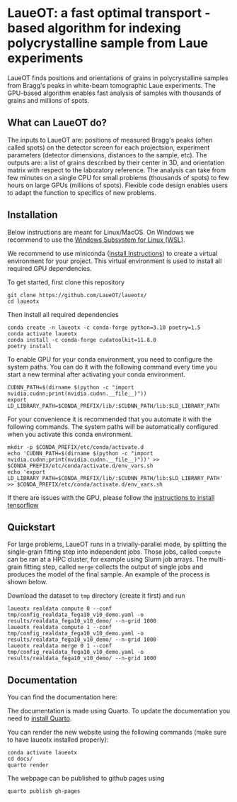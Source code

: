 # LaueOT: a fast optimal transport -based algorithm for indexing polycrystalline sample from Laue experiments

LaueOT finds positions and orientations of grains in polycrystalline samples from Bragg's peaks in white-beam tomographic Laue experiments.
The GPU-based algorithm enables fast analysis of samples with thousands of grains and millions of spots.

## What can LaueOT do?

The inputs to LaueOT are: positions of measured Bragg's peaks (often called spots) on the detector screen for each projectsion, experiment parameters (detector dimensions, distances to the sample, etc). 
The outputs are: a list of grains described by their center in 3D, and orientation matrix with respect to the laboratory reference.
The analysis can take from few minutes on a single CPU for small problems (thousands of spots) to few hours on large GPUs (millions of spots).
Flexible code design enables users to adapt the function to specifics of new problems.

## Installation
Below instructions are meant for Linux/MacOS. On Windows we recommend to use the [Windows Subsystem for Linux (WSL)](https://learn.microsoft.com/en-us/windows/wsl/install).

We recommend to use miniconda ([Install Instructions](https://docs.conda.io/en/latest/miniconda.html)) to create a virtual environment for your project. This virtual environment is used to install all required GPU dependencies. 

To get started, first clone this repository
```
git clone https://github.com/LaueOT/laueotx/
cd laueotx
```

Then install all required dependencies
```
conda create -n laueotx -c conda-forge python=3.10 poetry=1.5
conda activate laueotx
conda install -c conda-forge cudatoolkit=11.8.0
poetry install
```

To enable GPU for your conda environment, you need to configure the system paths. You can do it with the following command every time you start a new terminal after activating your conda environment.

```
CUDNN_PATH=$(dirname $(python -c "import nvidia.cudnn;print(nvidia.cudnn.__file__)"))
export LD_LIBRARY_PATH=$CONDA_PREFIX/lib/:$CUDNN_PATH/lib:$LD_LIBRARY_PATH
```

For your convenience it is recommended that you automate it with the following commands. The system paths will be automatically configured when you activate this conda environment.
```
mkdir -p $CONDA_PREFIX/etc/conda/activate.d
echo 'CUDNN_PATH=$(dirname $(python -c "import nvidia.cudnn;print(nvidia.cudnn.__file__)"))' >> $CONDA_PREFIX/etc/conda/activate.d/env_vars.sh
echo 'export LD_LIBRARY_PATH=$CONDA_PREFIX/lib/:$CUDNN_PATH/lib:$LD_LIBRARY_PATH' >> $CONDA_PREFIX/etc/conda/activate.d/env_vars.sh
```


If there are issues with the GPU, please follow the [instructions to install tensorflow](https://www.tensorflow.org/install/pip#step-by-step_instructions
)

## Quickstart

For large problems, LaueOT runs in a trivially-parallel mode, by splitting the single-grain fitting step into independent jobs.
Those jobs, called `compute` can be ran at a HPC cluster, for example using Slurm job arrays.
The multi-grain fitting step, called `merge` collects the output of single jobs and produces the model of the final sample.
An example of the process is shown below.

Download the dataset to `tmp` directory (create it first) and run

```
laueotx realdata compute 0 --conf tmp/config_realdata_fega10_v10_demo.yaml -o results/realdata_fega10_v10_demo/ --n-grid 1000
laueotx realdata compute 1 --conf tmp/config_realdata_fega10_v10_demo.yaml -o results/realdata_fega10_v10_demo/ --n-grid 1000
laueotx realdata merge 0 1 --conf tmp/config_realdata_fega10_v10_demo.yaml -o results/realdata_fega10_v10_demo/ --n-grid 1000
```


## Documentation
You can find the documentation here: 

The documentation is made using Quarto. To update the documentation you need to [install Quarto](https://quarto.org/docs/get-started/). 

You can render the new website using the following commands (make sure to have laueotx installed properly):

```
conda activate laueotx
cd docs/
quarto render
```


The webpage can be published to github pages using

```
quarto publish gh-pages
```
